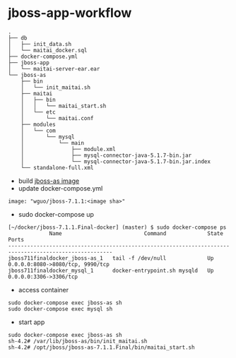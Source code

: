 # jboss-app-workflow

````
.
├── db
│   ├── init_data.sh
│   └── maitai_docker.sql
├── docker-compose.yml
├── jboss-app
│   └── maitai-server-ear.ear
└── jboss-as
    ├── bin
    │   └── init_maitai.sh
    ├── maitai
    │   ├── bin
    │   │   └── maitai_start.sh
    │   └── etc
    │       └── maitai.conf
    ├── modules
    │   └── com
    │       └── mysql
    │           └── main
    │               ├── module.xml
    │               ├── mysql-connector-java-5.1.7-bin.jar
    │               └── mysql-connector-java-5.1.7-bin.jar.index
    └── standalone-full.xml
````

* build [jboss-as image](https://github.com/WellsG/jboss-as-docker)
* update docker-compose.yml 
````
image: "wguo/jboss-7.1.1:<image sha>"
````
* sudo docker-compose up
````
[~/docker/jboss-7.1.1.Final-docker] (master) $ sudo docker-compose ps
             Name                          Command             State                Ports               
-------------------------------------------------------------------------------------------------------
jboss711finaldocker_jboss-as_1   tail -f /dev/null             Up      0.0.0.0:8080->8080/tcp, 9990/tcp 
jboss711finaldocker_mysql_1      docker-entrypoint.sh mysqld   Up      0.0.0.0:3306->3306/tcp
````
* access container 
````
sudo docker-compose exec jboss-as sh
sudo docker-compose exec mysql sh
````
* start app
````
sudo docker-compose exec jboss-as sh
sh-4.2# /var/lib/jboss-as/bin/init_maitai.sh
sh-4.2# /opt/jboss/jboss-as-7.1.1.Final/bin/maitai_start.sh
````
